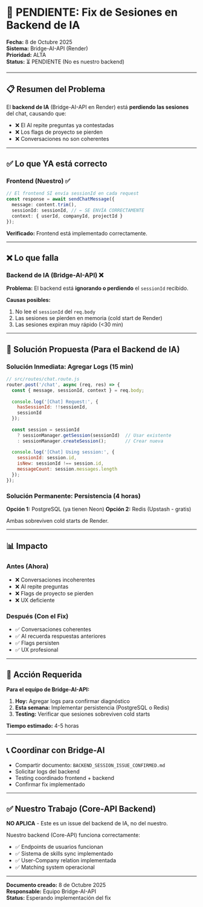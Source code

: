# 🔴 PENDIENTE: Fix de Sesiones en Backend de IA

**Fecha:** 8 de Octubre 2025  
**Sistema:** Bridge-AI-API (Render)  
**Prioridad:** ALTA  
**Status:** ⏳ PENDIENTE (No es nuestro backend)

---

## 📋 Resumen del Problema

El **backend de IA** (Bridge-AI-API en Render) está **perdiendo las sesiones** del chat, causando que:
- ❌ El AI repite preguntas ya contestadas
- ❌ Los flags de proyecto se pierden
- ❌ Conversaciones no son coherentes

---

## ✅ Lo que YA está correcto

### Frontend (Nuestro) ✅
```typescript
// El frontend SÍ envía sessionId en cada request
const response = await sendChatMessage({
  message: content.trim(),
  sessionId: sessionId, // ← SE ENVÍA CORRECTAMENTE
  context: { userId, companyId, projectId }
});
```

**Verificado:** Frontend está implementado correctamente.

---

## ❌ Lo que falla

### Backend de IA (Bridge-AI-API) ❌

**Problema:** El backend está **ignorando o perdiendo** el `sessionId` recibido.

**Causas posibles:**
1. No lee el `sessionId` del `req.body`
2. Las sesiones se pierden en memoria (cold start de Render)
3. Las sesiones expiran muy rápido (<30 min)

---

## 🔧 Solución Propuesta (Para el Backend de IA)

### Solución Inmediata: Agregar Logs (15 min)

```javascript
// src/routes/chat.route.js
router.post('/chat', async (req, res) => {
  const { message, sessionId, context } = req.body;
  
  console.log('[Chat] Request:', { 
    hasSessionId: !!sessionId, 
    sessionId 
  });
  
  const session = sessionId 
    ? sessionManager.getSession(sessionId)  // Usar existente
    : sessionManager.createSession();       // Crear nueva
  
  console.log('[Chat] Using session:', {
    sessionId: session.id,
    isNew: sessionId !== session.id,
    messageCount: session.messages.length
  });
});
```

### Solución Permanente: Persistencia (4 horas)

**Opción 1:** PostgreSQL (ya tienen Neon)
**Opción 2:** Redis (Upstash - gratis)

Ambas sobreviven cold starts de Render.

---

## 📊 Impacto

### Antes (Ahora)
- ❌ Conversaciones incoherentes
- ❌ AI repite preguntas
- ❌ Flags de proyecto se pierden
- ❌ UX deficiente

### Después (Con el Fix)
- ✅ Conversaciones coherentes
- ✅ AI recuerda respuestas anteriores
- ✅ Flags persisten
- ✅ UX profesional

---

## 🎯 Acción Requerida

**Para el equipo de Bridge-AI-API:**

1. **Hoy:** Agregar logs para confirmar diagnóstico
2. **Esta semana:** Implementar persistencia (PostgreSQL o Redis)
3. **Testing:** Verificar que sesiones sobreviven cold starts

**Tiempo estimado:** 4-5 horas

---

## 📞 Coordinar con Bridge-AI

- Compartir documento: `BACKEND_SESSION_ISSUE_CONFIRMED.md`
- Solicitar logs del backend
- Testing coordinado frontend + backend
- Confirmar fix implementado

---

## ✅ Nuestro Trabajo (Core-API Backend)

**NO APLICA** - Este es un issue del backend de IA, no del nuestro.

Nuestro backend (Core-API) funciona correctamente:
- ✅ Endpoints de usuarios funcionan
- ✅ Sistema de skills sync implementado
- ✅ User-Company relation implementada
- ✅ Matching system operacional

---

**Documento creado:** 8 de Octubre 2025  
**Responsable:** Equipo Bridge-AI-API  
**Status:** Esperando implementación del fix

